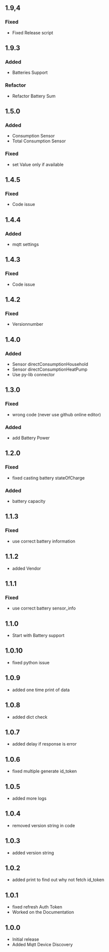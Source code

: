 <!-- https://developers.home-assistant.io/docs/add-ons/presentation#keeping-a-changelog -->
## 1.9,4
### Fixed
- Fixed Release script
## 1.9.3
### Added
- Batteries Support
### Refactor
- Refactor Battery Sum
## 1.5.0
### Added
- Consumption Sensor
- Total Consumption Sensor
### Fixed
- set Value only if available
## 1.4.5
### Fixed
- Code issue
## 1.4.4
### Added
- mqtt settings
## 1.4.3
### Fixed
- Code issue
## 1.4.2
### Fixed
- Versionnumber
## 1.4.0
### Added
- Sensor directConsumptionHousehold
- Sensor directConsumptionHeatPump
- Use py-lib connector
## 1.3.0
### Fixed
- wrong code (never use github online editor)
### Added
- add Battery Power
## 1.2.0
### Fixed
- fixed casting battery stateOfCharge
### Added
- battery capacity
## 1.1.3
### Fixed
- use correct battery information
## 1.1.2
- added Vendor
## 1.1.1
### Fixed
- use correct battery sensor_info

## 1.1.0

- Start with Battery support
  
## 1.0.10

- fixed python issue
  
## 1.0.9

- added one time print of data
  
## 1.0.8

- added dict check
 
## 1.0.7

- added delay if response is error

## 1.0.6

- fixed multiple generate id_token

## 1.0.5

- added more logs

## 1.0.4

- removed version string in code

## 1.0.3

- added version string

## 1.0.2

- added print to find out why not fetch id_token
  
## 1.0.1

- fixed refresh Auth Token
- Worked on the Documentation

## 1.0.0

- Initial release
- Added Mqtt Device Discovery

